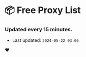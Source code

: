 # :package: Free Proxy List
### Updated every 15 minutes.

- Last updated: `2024-05-22 03:06`

:heart:
